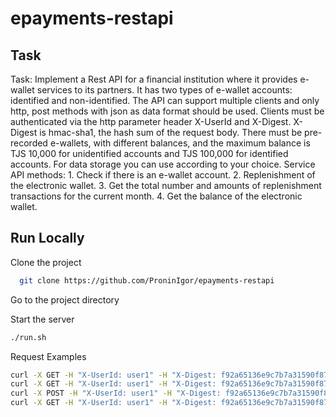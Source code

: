 
# epayments-restapi

## Task
Task: Implement a Rest API for a financial institution where it provides e-wallet services to its partners.  It has two types of e-wallet accounts: identified and non-identified.  The API can support multiple clients and only http, post methods with json as data format should be used.  Clients must be authenticated via the http parameter header X-UserId and X-Digest.  X-Digest is hmac-sha1, the hash sum of the request body.  There must be pre-recorded e-wallets, with different balances, and the maximum balance is TJS 10,000 for unidentified accounts and TJS 100,000 for identified accounts.  For data storage you can use according to your choice.  Service API methods: 1. Check if there is an e-wallet account.  2. Replenishment of the electronic wallet.  3. Get the total number and amounts of replenishment transactions for the current month.  4. Get the balance of the electronic wallet.



 
## Run Locally  
Clone the project  

~~~bash  
  git clone https://github.com/ProninIgor/epayments-restapi
~~~

Go to the project directory  


Start the server  

~~~bash  
./run.sh

~~~  

Request Examples
~~~bash
curl -X GET -H "X-UserId: user1" -H "X-Digest: f92a65136e9c7b7a31590f87b850c96f7c257dac" http://localhost:8000/wallet/exists
curl -X GET -H "X-UserId: user1" -H "X-Digest: f92a65136e9c7b7a31590f87b850c96f7c257dac" http://localhost:8000/wallet/balance
curl -X POST -H "X-UserId: user1" -H "X-Digest: f92a65136e9c7b7a31590f87b850c96f7c25ac" -d '{"amount": 100}' http://localhost:8000/wallet/replenish
curl -X GET -H "X-UserId: user1" -H "X-Digest: f92a65136e9c7b7a31590f87b850c96f7c257dac" http://localhost:8000/wallet/transactions
~~~